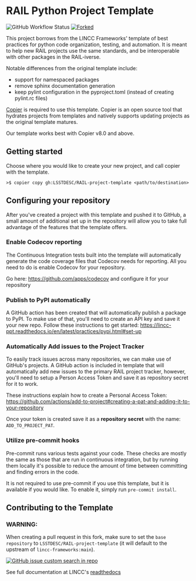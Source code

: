 # RAIL Python Project Template
![GitHub Workflow Status](https://img.shields.io/github/actions/workflow/status/LSSTDESC/RAIL-project-template/ci.yml)
[![Forked](https://img.shields.io/badge/Forked-LINCC%20Frameworks%20Python%20Project%20Template-brightgreen)](https://github.com/LINCC-Frameworks/python-project-template)

This project borrows from the LINCC Frameworks' template of best practices for
python code organization, testing, and automation. It is meant to help new RAIL
projects use the same standards, and be interoperable with other packages in
the RAIL-iverse.

Notable differences from the original template include:

- support for namespaced packages
- remove sphinx documentation generation
- keep pylint configuration in the pyproject.toml (instead of creating
pylint.rc files)

[Copier](https://copier.readthedocs.io/en/latest/) is required to use this
template. Copier is an open source tool that hydrates projects from templates 
and natively supports updating projects as the original template matures.

Our template works best with Copier v8.0 and above. 

## Getting started

Choose where you would like to create your new project, and call copier with the template.

```
>$ copier copy gh:LSSTDESC/RAIL-project-template <path/to/destination>
```

## Configuring your repository

After you've created a project with this template and pushed it to GitHub, a small
amount of additional set up in the repository will allow you to take full advantage
of the features that the template offers.

### Enable Codecov reporting

The Continuous Integration tests built into the template will automatically generate
the code coverage files that Codecov needs for reporting. All you need to do is
enable Codecov for your repository.

Go here: https://github.com/apps/codecov and configure it for your repository

### Publish to PyPI automatically

A GitHub action has been created that will automatically publish a package to PyPI.
To make use of that, you'll need to create an API key and save it your new repo.
Follow these instructions to get started: https://lincc-ppt.readthedocs.io/en/latest/practices/pypi.html#set-up

### Automatically Add issues to the Project Tracker

To easily track issues across many repositories, we can make use of GitHub's projects.
A GitHub action is included in template that will automatically add new issues to
the primary RAIL project tracker, however, you'll need to setup a Person Access Token
and save it as repository secret for it to work. 

These instructions explain how to create a Personal Access Token: https://github.com/actions/add-to-project#creating-a-pat-and-adding-it-to-your-repository

Once your token is created save it as a **repository secret** with the name: ``ADD_TO_PROJECT_PAT``.

### Utilize pre-commit hooks

Pre-commit runs various tests against your code.
These checks are mostly the same as those that are run in continuous integration,
but by running them locally it's possible to reduce the amount of time between committing
and finding errors in the code.

It is not required to use pre-commit if you use this template, but it is available
if you would like. To enable it, simply run ``pre-commit install``.

## Contributing to the Template

### WARNING:

When creating a pull request in this fork, make sure to set the
`base repository` to `LSSTDESC/RAIL-project-template` (it will 
default to the upstream of `lincc-frameworks:main`).

[![GitHub issue custom search in repo](https://img.shields.io/github/issues-search/LSSTDESC/RAIL-project-template?color=purple&label=Good%20first%20issues&query=is%3Aopen%20label%3A%22good%20first%20issue%22)](https://github.com/LSSTDESC/RAIL-project-template/issues?q=is%3Aissue+is%3Aopen+label%3A%22good+first+issue%22)

See full documentation at LINCC's [readthedocs](https://lincc-ppt.readthedocs.io/en/latest/source/contributing.html)
